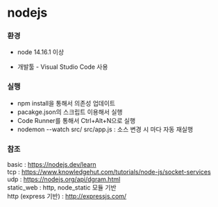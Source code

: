 # nodejs

### 환경

* node 14.16.1 이상  

* 개발툴 - Visual Studio Code 사용

### 실행
* npm install을 통해서 의존성 업데이트  
* pacakge.json의 스크립트 이용해서 실행  
* Code Runner를 통해서 Ctrl+Alt+N으로 실행  
* nodemon --watch src/ src/app.js : 소스 변경 시 마다 자동 재실행  

### 참조
basic : https://nodejs.dev/learn  
tcp : https://www.knowledgehut.com/tutorials/node-js/socket-services  
udp : https://nodejs.org/api/dgram.html  
static_web : http, node_static 모듈 기반  
http (express 기반) :  http://expressjs.com/  



